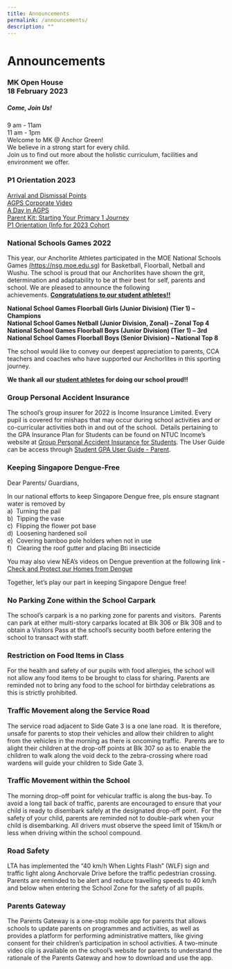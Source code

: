 ```yaml
---
title: Announcements
permalink: /announcements/
description: ""
---
```

Announcements
=============
### MK Open House <br> 18 February 2023 
##### Come, Join Us!
9 am - 11am<br>
11 am - 1pm<br>
Welcome to MK @ Anchor Green!<br>
We believe in a strong start for
every child. <br>Join us to find out
more about the holistic curriculum,
facilities and environment we offer.


### P1 Orientation 2023

<a href="https://moe-anchorgreenpri-staging.netlify.app/resources/p1-orientation-2023/arrival-and-dismissal-points/">Arrival and Dismissal Points</a><br>
<a href="https://moe-anchorgreenpri-staging.netlify.app/resources/p1-orientation-2023/agps-corporate-video/">AGPS Corporate Video</a><br>
<a href="https://moe-anchorgreenpri-staging.netlify.app/resources/p1-orientation-2023/a-day-in-agps/">A Day in AGPS</a><br>
<a href="https://moe-anchorgreenpri-staging.netlify.app/resources/p1-orientation-2023/parent-kit-starting-your-primary-1-journey/" >Parent Kit: Starting Your Primary 1 Journey</a><br>
<a href="https://moe-anchorgreenpri-staging.netlify.app/resources/p1-orientation-2023/info-for-2023-cohort/" target=_blank>P1 Orientation (Info for 2023 Cohort</a>

### National Schools Games 2022

This year, our Anchorlite Athletes participated in the MOE National Schools Games <a href="https://nsg.moe.edu.sg" target=_blank>(https://nsg.moe.edu.sg)</a> for Basketball, Floorball, Netball and Wushu. The school is proud that our Anchorlites have shown the grit, determination and adaptability to be at their best for self, parents and school. We are pleased to announce the following achievements. <a href="/files/For%20Parents/2022%20AGPS%20Student%20Athletes%20NSG%20Representatives.pdf" target=_blank>**Congratulations to our student athletes!!**</a>

**National School Games Floorball Girls (Junior Division) (Tier 1) – Champions**<br>
**National School Games Netball (Junior Division, Zonal) – Zonal Top 4**<br>
**National School Games Floorball Boys (Junior Division) (Tier 1) – 3rd**<br>
**National School Games Floorball Boys (Senior Division) – National Top 8**

The school would like to convey our deepest appreciation to parents, CCA teachers and coaches who have supported our Anchorlites in this sporting journey.

**We thank all our <a href="/files/For%20Parents/2022%20AGPS%20Student%20Athletes%20NSG%20Representatives.pdf" target=_blank>student athletes</a> for doing our school proud!!**


### Group Personal Accident Insurance

The school’s group insurer for 2022 is Income Insurance Limited. Every pupil is covered for mishaps that may occur during school activities and or co-curricular activities both in and out of the school.  Details pertaining to the GPA Insurance Plan for Students can be found on NTUC Income’s website at <a href="https://www.income.com.sg/group-insurance-for-schools-and-moe-personnel/group-personal-accident-for-students" target=_blank>Group Personal Accident Insurance for Students</a>. The User Guide can be access through <a href="https://s3.ap-southeast-1.amazonaws.com/mhc.static/Income/Student+GPA+User+Guide+-+Parent.pdf" target=_blank>Student GPA User Guide - Parent</a>.


### Keeping Singapore Dengue-Free

Dear Parents/ Guardians,

In our national efforts to keep Singapore Dengue free, pls ensure stagnant water is removed by<br>
a)  Turning the pail  
b)  Tipping the vase  
c)  Flipping the flower pot base  
d)  Loosening hardened soil  
e)  Covering bamboo pole holders when not in use  
f)   Clearing the roof gutter and placing Bti insecticide

You may also view NEA’s videos on Dengue prevention at the following link - <a href="https://youtu.be/aOMVON8aqBY" target=_blank>Check and Protect our Homes from Dengue</a>

Together, let’s play our part in keeping Singapore Dengue free!

### No Parking Zone within the School Carpark

The school’s carpark is a no parking zone for parents and visitors.  Parents can park at either multi-story carparks located at Blk 306 or Blk 308 and to obtain a Visitors Pass at the school’s security booth before entering the school to transact with staff.

### Restriction on Food Items in Class

For the health and safety of our pupils with food allergies, the school will not allow any food items to be brought to class for sharing. Parents are reminded not to bring any food to the school for birthday celebrations as this is strictly prohibited.

### Traffic Movement along the Service Road

The service road adjacent to Side Gate 3 is a one lane road.  It is therefore, unsafe for parents to stop their vehicles and allow their children to alight from the vehicles in the morning as there is oncoming traffic.  Parents are to alight their children at the drop-off points at Blk 307 so as to enable the children to walk along the void deck to the zebra-crossing where road wardens will guide your children to Side Gate 3.

### Traffic Movement within the School

The morning drop-off point for vehicular traffic is along the bus-bay. To avoid a long tail back of traffic, parents are encouraged to ensure that your child is ready to disembark safely at the designated drop-off point.  For the safety of your child, parents are reminded not to double-park when your child is disembarking. All drivers must observe the speed limit of 15km/h or less when driving within the school compound.

### Road Safety

LTA has implemented the “40 km/h When Lights Flash” (WLF) sign and traffic light along Anchorvale Drive before the traffic pedestrian crossing. Parents are reminded to be alert and reduce travelling speeds to 40 km/h and below when entering the School Zone for the safety of all pupils.

### Parents Gateway

The Parents Gateway is a one-stop mobile app for parents that allows schools to update parents on programmes and activities, as well as provides a platform for performing administrative matters, like giving consent for their children’s participation in school activities. A two-minute video clip is available on the school’s website for parents to understand the rationale of the Parents Gateway and how to download and use the app.